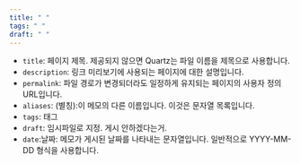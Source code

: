 ```yaml
---
title: " "
tags: " "
draft: " "
---
```

- `title`: 페이지 제목.  제공되지 않으면 Quartz는 파일 이름을 제목으로 사용합니다.
- `description`: 링크 미리보기에 사용되는 페이지에 대한 설명입니다.
- `permalink`:  파일 경로가 변경되더라도 일정하게 유지되는 페이지의 사용자 정의 URL입니다.
- `aliases`: (별칭):이 메모의 다른 이름입니다.  이것은 문자열 목록입니다.
- `tags`: 태그
- `draft`: 임시파일로 지정. 게시 안하겠다는거.
- `date`:날짜: 메모가 게시된 날짜를 나타내는 문자열입니다.  일반적으로 YYYY-MM-DD 형식을 사용합니다.